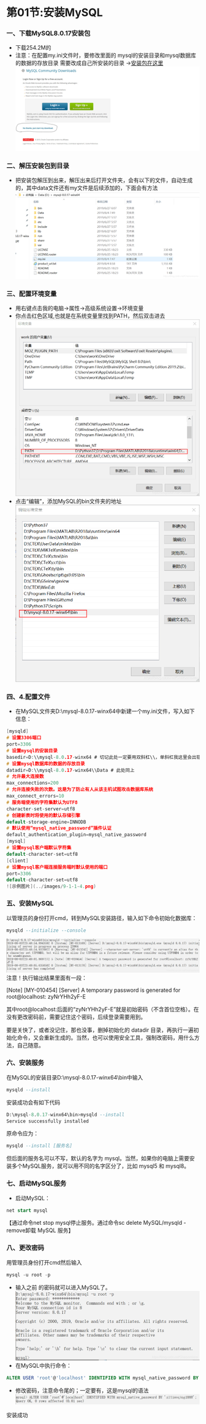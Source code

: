 # 第01节:安装MySQL
### 一、下载MySQL8.0.17安装包
* 下载254.2M的
* 注意：在配置my.ini文件时，要修改里面的  mysql的安装目录和mysql数据库的数据的存放目录  需要改成自己所安装的目录
→[安装包在这里](https://dev.mysql.com/downloads/file/?id=487686)
![点击画圈的地方直接安装](../images/9-1-1-8.jpg)
### 二、解压安装包到目录
* 把安装包解压到出来，解压出来后打开文件夹，会有以下的文件，自动生成的，其中data文件还有my文件是后续添加的，下面会有方法
![示例图片](../images/9-1-1-1.png)
### 三、配置环境变量
* 用右键点击我的电脑→属性→高级系统设置→环境变量
* 你点击红色区域,也就是在系统变量里找到PATH，然后双击进去
![示例图片](../images/9-1-1-2.png)
* 点击“编辑”，添加MySQL的bin文件夹的地址
![示例图片](../images/9-1-1-3.png)
### 四、4.配置文件
* 在MySQL文件夹D:\mysql-8.0.17-winx64中新建一个my.ini文件，写入如下信息：
```h
[mysqld]
# 设置3306端口
port=3306
# 设置mysql的安装目录
basedir=D:\\mysql-8.0.17-winx64 # 切记此处一定要用双斜杠\\，单斜杠我这里会出错，不过看别人的教程，有的是单斜杠。自己尝试吧
# 设置mysql数据库的数据的存放目录
datadir=D:\\mysql-8.0.17-winx64\\Data # 此处同上
# 允许最大连接数
max_connections=200
# 允许连接失败的次数。这是为了防止有人从该主机试图攻击数据库系统
max_connect_errors=10
# 服务端使用的字符集默认为UTF8
character-set-server=utf8
# 创建新表时将使用的默认存储引擎
default-storage-engine=INNODB
# 默认使用“mysql_native_password”插件认证
default_authentication_plugin=mysql_native_password
[mysql]
# 设置mysql客户端默认字符集
default-character-set=utf8
[client]
# 设置mysql客户端连接服务端时默认使用的端口
port=3306
default-character-set=utf8
![示例图片](../images/9-1-1-4.png)
```
### 五、安装MySQL
以管理员的身份打开cmd，转到MySQL安装路径，输入如下命令初始化数据库：
```sql
mysqld --initialize --console
```
![示例图片](../images/9-1-1-5.png)
注意！执行输出结果里面有一段：

[Note] [MY-010454] [Server] A temporary password is generated for root@localhost: zyNrYHh2yF-E

其中root@localhost:后面的“zyNrYHh2yF-E”就是初始密码（不含首位空格）。在没有更改密码前，需要记住这个密码，后续登录需要用到。

要是关快了，或者没记住，那也没事，删掉初始化的 datadir 目录，再执行一遍初始化命令，又会重新生成的。当然，也可以使用安全工具，强制改密码，用什么方法，自己随意。
### 六、安装服务
在MySQL的安装目录D:\mysql-8.0.17-winx64\bin中输入
```sql
mysqld --install
```
安装成功会有如下代码
```sql
D:\mysql-8.0.17-winx64\bin>mysqld --install
Service successfully installed
```
原命令应为：
```sql
mysqld --install [服务名]
```
但后面的服务名可以不写，默认的名字为 mysql。当然，如果你的电脑上需要安装多个MySQL服务，就可以用不同的名字区分了，比如 mysql5 和 mysql8。
### 七、启动MySQL服务
* 启动MySQL：
```sql
net start mysql
```
【通过命令net stop mysql停止服务。通过命令sc delete MySQL/mysqld -remove卸载 MySQL 服务】
### 八、更改密码
用管理员身份打开cmd然后输入
```sql
mysql -u root -p
```
* 输入之前 的密码就可以进入MySQL了。
![示例图片](../images/9-1-1-6.png)
* 在MySQL中执行命令：
```sql
ALTER USER 'root'@'localhost' IDENTIFIED WITH mysql_native_password BY '新密码';
```
* 修改密码，注意命令尾的；一定要有，这是mysql的语法
![示例图片](../images/9-1-1-7.png)



安装成功